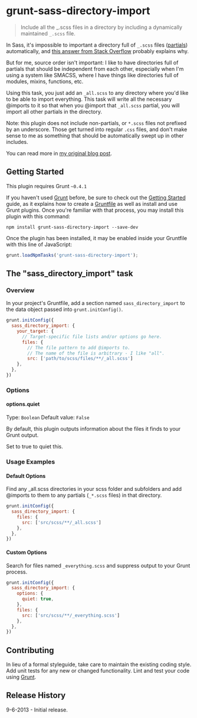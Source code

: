 # grunt-sass-directory-import

> Include all the _.scss files in a directory by including a dynamically maintained `_.scss` file.

In Sass, it's impossible to important a directory full of `_.scss` files ([partials](http://sass-lang.com/docs/yardoc/file.SASS_REFERENCE.html#partials)) automatically, and [this answer from Stack Overflow](http://stackoverflow.com/a/4779432/399077) probably explains why.

But for me, source order isn't important: I like to have directories full of partials that should be independent from each other, especially when I'm using a system like SMACSS, where I have things like directories full of modules, mixins, functions, etc.

Using this task, you just add an `_all.scss` to any directory where you'd like to be able to import everything. This task will write all the necessary @imports to it so that when you @import that `_all.scss` partial, you will import all other partials in the directory.

Note: this plugin does not include non-partials, or `*.scss` files not prefixed by an underscore. Those get turned into regular `.css` files, and don't make sense to me as something that should be automatically swept up in other includes.

You can read more in [my original blog post](http://nateeagle.com/2013/03/30/import-a-whole-directory-with-sass-using-grunt/).

## Getting Started
This plugin requires Grunt `~0.4.1`

If you haven't used [Grunt](http://gruntjs.com/) before, be sure to check out the [Getting Started](http://gruntjs.com/getting-started) guide, as it explains how to create a [Gruntfile](http://gruntjs.com/sample-gruntfile) as well as install and use Grunt plugins. Once you're familiar with that process, you may install this plugin with this command:

```shell
npm install grunt-sass-directory-import --save-dev
```

Once the plugin has been installed, it may be enabled inside your Gruntfile with this line of JavaScript:

```js
grunt.loadNpmTasks('grunt-sass-directory-import');
```

## The "sass_directory_import" task

### Overview
In your project's Gruntfile, add a section named `sass_directory_import` to the data object passed into `grunt.initConfig()`.

```js
grunt.initConfig({
  sass_directory_import: {
    your_target: {
      // Target-specific file lists and/or options go here.
      files: {
        // The file pattern to add @imports to.
        // The name of the file is arbitrary - I like "all".
        src: ['path/to/scss/files/**/_all.scss']
    },
  },
})
```

### Options

#### options.quiet
Type: `Boolean`
Default value: `False`

By default, this plugin outputs information about the files it finds to your Grunt output.

Set to true to quiet this.

### Usage Examples

#### Default Options
Find any _all.scss directories in your scss folder and subfolders and add @imports to them to any partials (`_*.scss` files) in that directory.

```js
grunt.initConfig({
  sass_directory_import: {
    files: {
      src: ['src/scss/**/_all.scss']
    },
  },
})
```

#### Custom Options
Search for files named `_everything.scss` and suppress output to your Grunt process.

```js
grunt.initConfig({
  sass_directory_import: {
    options: {
      quiet: true,
    },
    files: {
      src: ['src/scss/**/_everything.scss']
    },
  },
})
```

## Contributing
In lieu of a formal styleguide, take care to maintain the existing coding style. Add unit tests for any new or changed functionality. Lint and test your code using [Grunt](http://gruntjs.com/).

## Release History
9-6-2013 - Initial release.
